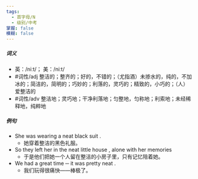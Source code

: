 ```yaml
---
tags:
  - 首字母/N
  - 级别/中考
掌握: false
模糊: false
---
```

##### 词义
- 英：/niːt/； 美：/niːt/
- #词性/adj  整洁的；整齐的；好的，不错的；（尤指酒）未掺水的，纯的，不加冰的；简洁的，简明的；巧妙的；利落的，灵巧的；精致的，小巧的；（人）爱整洁的
- #词性/adv  整洁地；灵巧地；干净利落地；匀整地，匀称地；利索地；未经稀释地，纯粹地
##### 例句
- She was wearing a neat black suit .
	- 她穿着整洁的黑色礼服。
- So they left her in the neat little house , alone with her memories
	- 于是他们把她一个人留在整洁的小房子里，只有记忆陪着她。
- We had a great time ─ it was pretty neat .
	- 我们玩得很痛快——棒极了。
